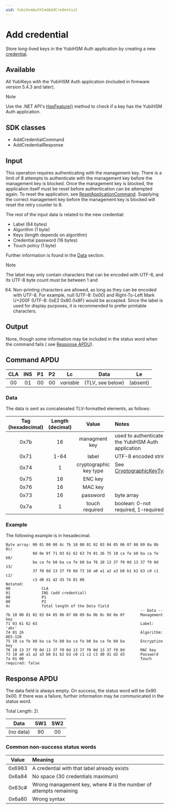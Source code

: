 ```yaml
---
uid: YubiHsmAuthCmdAddCredential
---
```


<!-- Copyright 2022 Yubico AB
Licensed under the Apache License, Version 2.0 (the "License");
you may not use this file except in compliance with the License.
You may obtain a copy of the License at
    http://www.apache.org/licenses/LICENSE-2.0
Unless required by applicable law or agreed to in writing, software
distributed under the License is distributed on an "AS IS" BASIS,
WITHOUT WARRANTIES OR CONDITIONS OF ANY KIND, either express or implied.
See the License for the specific language governing permissions and
limitations under the License. -->

# Add credential

Store long-lived keys in the YubiHSM Auth application by creating a new [credential](xref:YubiHsmAuthCredential).

## Available

All YubiKeys with the YubiHSM Auth application (included in firmware version 5.4.3 and later).
> [!NOTE]
> Use the .NET API's [HasFeature()](xref:Yubico.YubiKey.YubiKeyFeatureExtensions.HasFeature%28Yubico.YubiKey.IYubiKeyDevice%2CYubico.YubiKey.YubiKeyFeature%29) method to check if a key has the YubiHSM Auth application.

## SDK classes

* AddCredentialCommand
* AddCredentialResponse

## Input

This operation requires authenticating with the management key. There is a limit of 8 attempts to authenticate with the
management key before the management key is blocked. Once the management key is blocked, the application itself must be
reset before authentication can be attempted again. To reset the application,
see [ResetApplicationCommand](xref:YubiHsmAuthCmdResetApplication). Supplying the correct management key before the
management key is blocked will reset the retry counter to 8.

The rest of the input data is related to the new credential:

* Label (64 bytes)
* Algorithm (1 byte)
* Keys (length depends on algorithm)
* Credential password (16 bytes)
* Touch policy (1 byte)

Further information is found in the [Data](#data) section.

> [!NOTE]
> The label may only contain characters that can be encoded with UTF-8, and its UTF-8 byte count must be between 1 and

64. Non-printing characters are allowed, as long as they can be encoded with UTF-8. For example, null (UTF-8: 0x00) and
    Right-To-Left Mark U+200F (UTF-8: 0xE2 0x80 0x8F) would be accepted. Since the label is used for display purposes,
    it is
    recommended to prefer printable characters.

## Output

None, though some information may be included in the status word when the command fails (
see [Response APDU](#response-apdu)).

## Command APDU

| CLA | INS | P1 | P2 |     Lc     |       Data       |    Le    |
|:---:|:---:|:--:|:--:|:----------:|:----------------:|:--------:|
| 00  | 01  | 00 | 00 | *variable* | (TLV, see below) | (absent) |

### Data

The data is sent as concatenated TLV-formatted elements, as follows:

| Tag (hexadecimal) | Length (decimal) |         Value          | Notes                                                                            |
|:-----------------:|:----------------:|:----------------------:|:---------------------------------------------------------------------------------|
|       0x7b        |        16        |     managment key      | used to authenticate to the YubiHSM Auth application                             |
|       0x71        |       1-64       |         label          | UTF-8 encoded string                                                             |
|       0x74        |        1         | cryptographic key type | See [CryptographicKeyType](xref:Yubico.YubiKey.YubiHsmAuth.CryptographicKeyType) |
|       0x75        |        16        |        ENC key         |                                                                                  |
|       0x76        |        16        |        MAC key         |                                                                                  |
|       0x73        |        16        |        password        | byte array                                                                       |
|       0x7a        |        1         |     touch required     | boolean: 0-not required, 1-required                                              |

### Example

The following example is in hexadecimal.

```text
Byte array: 00 01 00 00 4c 7b 10 00 01 02 03 04 05 06 07 08 09 0a 0b 0c/
            0d 0e 0f 71 03 61 62 63 74 01 26 75 10 ca fe b0 ba ca fe b0/
            ba ca fe b0 ba ca fe b0 ba 76 10 13 37 f0 0d 13 37 f0 0d 13/
            37 f0 0d 13 37 f0 0d 73 10 a0 a1 a2 a3 b0 b1 b2 b3 c0 c1 c2/
            c3 d0 d1 d2 d3 74 01 00
Notated:
00              CLA
01              INS (add credential)
00              P1
00              P2
4c              Total length of the Data field
                                                            -- Data --
7b 10 00 01 02 03 04 05 06 07 08 09 0a 0b 0c 0d 0e 0f       Management key
71 03 61 62 63                                              Label: 'abc'
74 01 26                                                    Algorithm: AES-128
75 10 ca fe b0 ba ca fe b0 ba ca fe b0 ba ca fe b0 ba       Encryption key
76 10 13 37 f0 0d 13 37 f0 0d 13 37 f0 0d 13 37 f0 0d       MAC key
73 10 a0 a1 a2 a3 b0 b1 b2 b3 c0 c1 c2 c3 d0 d1 d2 d3       Password
7a 01 00                                                    Touch required: false
```

## Response APDU

The data field is always empty. On success, the status word will be 0x90 0x00. If there was a failure, further
information may be communicated in the status word.

Total Length: 2\

|   Data    | SW1 | SW2 |
|:---------:|:---:|:---:|
| (no data) | 90  | 00  |

### Common non-success status words

| Value  | Meaning                                                           |
|:------:|:------------------------------------------------------------------|
| 0x6983 | A credential with that label already exists                       |
| 0x6a84 | No space (30 credentials maximum)                                 |
| 0x63c# | Wrong management key, where # is the number of attempts remaining |
| 0x6a80 | Wrong syntax                                                      |
